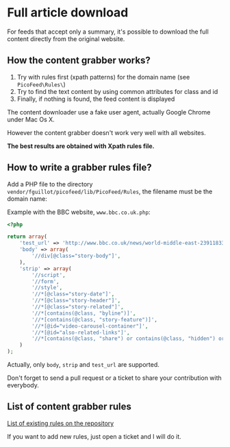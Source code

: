 Full article download
=====================

For feeds that accept only a summary, it's possible to download the full content directly from the original website.

How the content grabber works?
------------------------------

1. Try with rules first (xpath patterns) for the domain name (see `PicoFeed\Rules\`)
2. Try to find the text content by using common attributes for class and id
3. Finally, if nothing is found, the feed content is displayed

The content downloader use a fake user agent, actually Google Chrome under Mac Os X.

However the content grabber doesn't work very well with all websites.

**The best results are obtained with Xpath rules file.**


How to write a grabber rules file?
----------------------------------

Add a PHP file to the directory `vendor/fguillot/picofeed/lib/PicoFeed/Rules`, the filename must be the domain name:

Example with the BBC website, `www.bbc.co.uk.php`:

```php
<?php

return array(
    'test_url' => 'http://www.bbc.co.uk/news/world-middle-east-23911833',
    'body' => array(
        '//div[@class="story-body"]',
    ),
    'strip' => array(
        '//script',
        '//form',
        '//style',
        '//*[@class="story-date"]',
        '//*[@class="story-header"]',
        '//*[@class="story-related"]',
        '//*[contains(@class, "byline")]',
        '//*[contains(@class, "story-feature")]',
        '//*[@id="video-carousel-container"]',
        '//*[@id="also-related-links"]',
        '//*[contains(@class, "share") or contains(@class, "hidden") or contains(@class, "hyper")]',
    )
);
```

Actually, only `body`, `strip` and `test_url` are supported.

Don't forget to send a pull request or a ticket to share your contribution with everybody.

List of content grabber rules
-----------------------------

[List of existing rules on the repository](https://github.com/fguillot/miniflux/tree/master/vendor/fguillot/picofeed/lib/PicoFeed/Rules)

If you want to add new rules, just open a ticket and I will do it.
